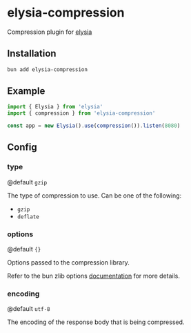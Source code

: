 # elysia-compression

Compression plugin for [elysia](https://github.com/elysiajs/elysia)

## Installation

```bash
bun add elysia-compression
```

## Example

```typescript
import { Elysia } from 'elysia'
import { compression } from 'elysia-compression'

const app = new Elysia().use(compression()).listen(8080)
```

## Config

### type

@default `gzip`

The type of compression to use. Can be one of the following:

- `gzip`
- `deflate`

### options

@default `{}`

Options passed to the compression library.

Refer to the bun zlib options [documentation](https://bun.sh/docs/api/utils#bun-gzipsync) for more details.

### encoding

@default `utf-8`

The encoding of the response body that is being compressed.
